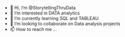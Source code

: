 - 👋 Hi, I’m @StorytellingThruData
- 👀 I’m interested in DATA analytics
- 🌱 I’m currently learning SQL and TABLEAU
- 💞️ I’m looking to collaborate on Data analysis projects
- 📫 How to reach me ...

<!---
StorytellingThruData/StorytellingThruData is a ✨ special ✨ repository because its `README.md` (this file) appears on your GitHub profile.
You can click the Preview link to take a look at your changes.
--->
